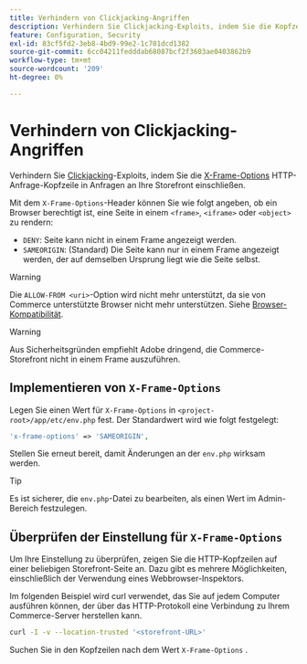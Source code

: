 ```yaml
---
title: Verhindern von Clickjacking-Angriffen
description: Verhindern Sie Clickjacking-Exploits, indem Sie die Kopfzeile „X-Frame-Options“ verwenden, um das Rendern der Seite zu steuern.
feature: Configuration, Security
exl-id: 83cf5fd2-3eb8-4bd9-99e2-1c701dcd1382
source-git-commit: 6cc04211fedddab68087bcf2f3603ae0403862b9
workflow-type: tm+mt
source-wordcount: '209'
ht-degree: 0%

---
```


# Verhindern von Clickjacking-Angriffen

Verhindern Sie [Clickjacking](https://owasp.org/www-community/attacks/Clickjacking)-Exploits, indem Sie die [X-Frame-Options](https://datatracker.ietf.org/doc/html/rfc7034) HTTP-Anfrage-Kopfzeile in Anfragen an Ihre Storefront einschließen.

Mit dem `X-Frame-Options`-Header können Sie wie folgt angeben, ob ein Browser berechtigt ist, eine Seite in einem `<frame>`, `<iframe>` oder `<object>` zu rendern:

- `DENY`: Seite kann nicht in einem Frame angezeigt werden.
- `SAMEORIGIN`: (Standard) Die Seite kann nur in einem Frame angezeigt werden, der auf demselben Ursprung liegt wie die Seite selbst.

>[!WARNING]
>
>Die `ALLOW-FROM <uri>`-Option wird nicht mehr unterstützt, da sie von Commerce unterstützte Browser nicht mehr unterstützen. Siehe [Browser-Kompatibilität](https://developer.mozilla.org/en-US/docs/Web/HTTP/Headers/X-Frame-Options#browser_compatibility).

>[!WARNING]
>
>Aus Sicherheitsgründen empfiehlt Adobe dringend, die Commerce-Storefront nicht in einem Frame auszuführen.

## Implementieren von `X-Frame-Options`

Legen Sie einen Wert für `X-Frame-Options` in `<project-root>/app/etc/env.php` fest. Der Standardwert wird wie folgt festgelegt:

```php
'x-frame-options' => 'SAMEORIGIN',
```

Stellen Sie erneut bereit, damit Änderungen an der `env.php` wirksam werden.

>[!TIP]
>
>Es ist sicherer, die `env.php`-Datei zu bearbeiten, als einen Wert im Admin-Bereich festzulegen.

## Überprüfen der Einstellung für `X-Frame-Options`

Um Ihre Einstellung zu überprüfen, zeigen Sie die HTTP-Kopfzeilen auf einer beliebigen Storefront-Seite an. Dazu gibt es mehrere Möglichkeiten, einschließlich der Verwendung eines Webbrowser-Inspektors.

Im folgenden Beispiel wird curl verwendet, das Sie auf jedem Computer ausführen können, der über das HTTP-Protokoll eine Verbindung zu Ihrem Commerce-Server herstellen kann.

```bash
curl -I -v --location-trusted '<storefront-URL>'
```

Suchen Sie in den Kopfzeilen nach dem Wert `X-Frame-Options` .

